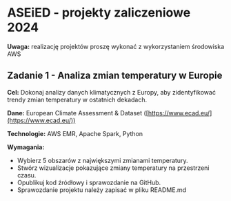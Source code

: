 # ASEiED - projekty zaliczeniowe 2024

**Uwaga:** realizację projektów proszę wykonać z wykorzystaniem środowiska AWS

## Zadanie 1 - Analiza zmian temperatury w Europie

**Cel:** Dokonaj analizy danych klimatycznych z Europy, aby zidentyfikować trendy zmian temperatury w ostatnich dekadach.

**Dane:** European Climate Assessment & Dataset ([https://www.ecad.eu/](https://www.ecad.eu/))

**Technologie:** AWS EMR, Apache Spark, Python

**Wymagania:**

- Wybierz 5 obszarów z największymi zmianami temperatury.
- Stwórz wizualizacje pokazujące zmiany temperatury na przestrzeni czasu.
- Opublikuj kod źródłowy i sprawozdanie na GitHub.
- Sprawozdanie projektu należy zapisać w pliku README.md
